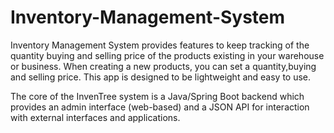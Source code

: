 # Inventory-Management-System
Inventory Management System provides features to keep tracking of the quantity buying and selling price of the products existing in your warehouse or business.
When creating a new products, you can set a quantity,buying and selling price. This app is designed to be lightweight and easy to use.

The core of the InvenTree system is a Java/Spring Boot backend which provides an admin interface (web-based) and a JSON API for interaction with external interfaces and applications.

